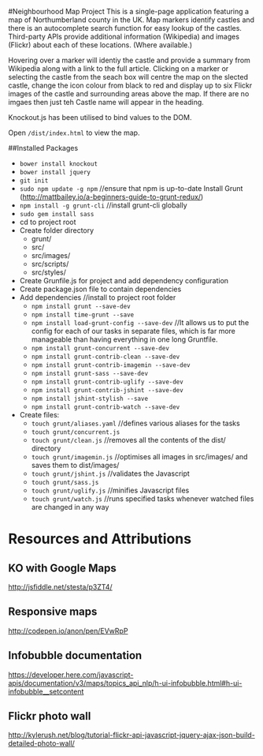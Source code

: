 #Neighbourhood Map Project
This is a single-page application featuring a map of Northumberland county in the UK. Map markers identify castles and there is an autocomplete search function for easy lookup of the castles. Third-party APIs provide additional information (Wikipedia) and images (Flickr) about each of these locations. (Where available.)

Hovering over a marker will identiy the castle and provide a summary from Wikipedia along with a link to the full article. Clicking on a marker or selecting the castle from the seach box will centre the map on the slected castle, change the icon colour from black to red and display up to six Flickr images of the castle and surrounding areas above the map. If there are no imgaes then just teh Castle name will appear in the heading.

Knockout.js has been utilised to bind values to the DOM.

Open `/dist/index.html` to view the map.

##Installed Packages

* `bower install knockout`
* `bower install jquery`
* `git init`
* `sudo npm update -g npm` //ensure that npm is up-to-date
Install Grunt (http://mattbailey.io/a-beginners-guide-to-grunt-redux/)
* `npm install -g grunt-cli` //install grunt-cli globally
* `sudo gem install sass`
* cd to project root
* Create folder directory
    * grunt/
    * src/
    * src/images/
    * src/scripts/
    * src/styles/
* Create Grunfile.js for project and add dependency configuration
* Create package.json file to contain dependencies
* Add dependencies //install to project root folder
    * `npm install grunt --save-dev`
    * `npm install time-grunt --save`
    * `npm install load-grunt-config --save-dev` //It allows us to put the config for each of our tasks in separate files, which is far more manageable than having everything in one long Gruntfile.
    * `npm install grunt-concurrent --save-dev`
    * `npm install grunt-contrib-clean --save-dev`
    * `npm install grunt-contrib-imagemin --save-dev`
    * `npm install grunt-sass --save-dev`
    * `npm install grunt-contrib-uglify --save-dev`
    * `npm install grunt-contrib-jshint --save-dev`
    * `npm install jshint-stylish --save`
    * `npm install grunt-contrib-watch --save-dev`
* Create files:
    * `touch grunt/aliases.yaml` //defines various aliases for the tasks
    * `touch grunt/concurrent.js`
    * `touch grunt/clean.js` //removes all the contents of the dist/ directory
    * `touch grunt/imagemin.js` //optimises all images in src/images/ and saves them to dist/images/
    * `touch grunt/jshint.js` //validates the Javascript
    * `touch grunt/sass.js`
    * `touch grunt/uglify.js` //minifies Javascript files
    * `touch grunt/watch.js` //runs specified tasks whenever watched files are changed in any way


# Resources and Attributions
## KO with Google Maps
http://jsfiddle.net/stesta/p3ZT4/

## Responsive maps
http://codepen.io/anon/pen/EVwRpP

## Infobubble documentation
https://developer.here.com/javascript-apis/documentation/v3/maps/topics_api_nlp/h-ui-infobubble.html#h-ui-infobubble__setcontent

## Flickr photo wall
http://kylerush.net/blog/tutorial-flickr-api-javascript-jquery-ajax-json-build-detailed-photo-wall/

